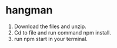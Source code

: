 # hangman

1. Download the files and unzip.
2. Cd to file and run command npm install.
3. run npm start in your terminal.
